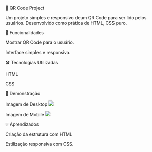 📱 QR Code Project

Um projeto simples e responsivo deum QR Code para ser lido pelos usuários.
Desenvolvido como prática de HTML, CSS puro.

🚀 Funcionalidades

Mostrar QR Code para o usuário.

Interface simples e responsiva.


🛠️ Tecnologias Utilizadas

HTML

CSS


📸 Demonstração

Imagem de Desktop
<img src="conclusão/desktop-QR.png">

Imagem de Mobile
<img src="conclusão/mobile-QR.png">


💡 Aprendizados

Criação da estrutura com HTML

Estilização responsiva com CSS.
